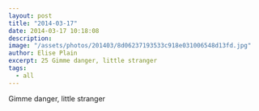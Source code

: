 ```yaml
---
layout: post
title: "2014-03-17"
date: 2014-03-17 10:18:08
description: 
image: "/assets/photos/201403/8d06237193533c918e031006548d13fd.jpg"
author: Elise Plain
excerpt: 25 Gimme danger, little stranger
tags: 
  - all
---
```


Gimme danger, little stranger
<p></p>
